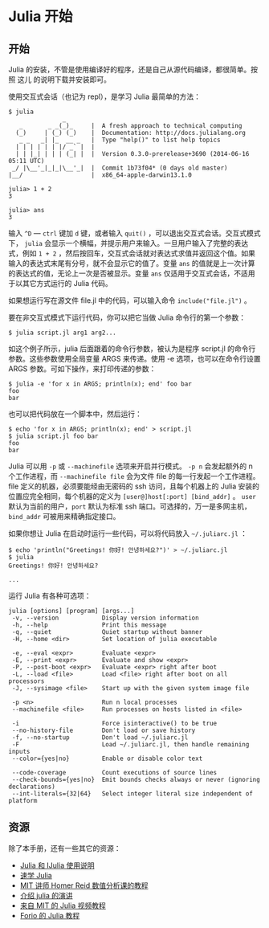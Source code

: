 # Julia 开始

## 开始

Julia 的安装，不管是使用编译好的程序，还是自己从源代码编译，都很简单。按照 这儿 的说明下载并安装即可。

使用交互式会话（也记为 repl），是学习 Julia 最简单的方法：

```
$ julia
               _
   _       _ _(_)_     |  A fresh approach to technical computing
  (_)     | (_) (_)    |  Documentation: http://docs.julialang.org
   _ _   _| |_  __ _   |  Type "help()" to list help topics
  | | | | | | |/ _` |  |
  | | |_| | | | (_| |  |  Version 0.3.0-prerelease+3690 (2014-06-16 05:11 UTC)
 _/ |\__'_|_|_|\__'_|  |  Commit 1b73f04* (0 days old master)
|__/                   |  x86_64-apple-darwin13.1.0

julia> 1 + 2
3

julia> ans
3
```

输入 `^D` — `ctrl` 键加 `d` 键，或者输入 `quit()` ，可以退出交互式会话。交互式模式下， `julia` 会显示一个横幅，并提示用户来输入。一旦用户输入了完整的表达式，例如 `1 + 2` ，然后按回车，交互式会话就对表达式求值并返回这个值。如果输入的表达式末尾有分号，就不会显示它的值了。变量 `ans` 的值就是上一次计算的表达式的值，无论上一次是否被显示。变量 `ans` 仅适用于交互式会话，不适用于以其它方式运行的 Julia 代码。

如果想运行写在源文件 file.jl 中的代码，可以输入命令 `include("file.jl")` 。

要在非交互式模式下运行代码，你可以把它当做 Julia 命令行的第一个参数：

```
$ julia script.jl arg1 arg2...
```

如这个例子所示，julia 后面跟着的命令行参数，被认为是程序 script.jl 的命令行参数。这些参数使用全局变量 ARGS 来传递。使用 -e 选项，也可以在命令行设置 ARGS 参数。可如下操作，来打印传递的参数：

```
$ julia -e 'for x in ARGS; println(x); end' foo bar
foo
bar
```

也可以把代码放在一个脚本中，然后运行：

```
$ echo 'for x in ARGS; println(x); end' > script.jl
$ julia script.jl foo bar
foo
bar
```

Julia 可以用 `-p` 或 `--machinefile` 选项来开启并行模式。 `-p n` 会发起额外的 n 个工作进程，而 `--machinefile file` 会为文件 file 的每一行发起一个工作进程。 file 定义的机器，必须要能经由无密码的 ssh 访问，且每个机器上的 Julia 安装的位置应完全相同，每个机器的定义为 `[user@]host[:port] [bind_addr]` 。 `user` 默认为当前的用户，`port` 默认为标准 ssh 端口。可选择的，万一是多网主机，`bind_addr` 可被用来精确指定接口。

如果你想让 Julia 在启动时运行一些代码，可以将代码放入 `~/.juliarc.jl` ：

```
$ echo 'println("Greetings! 你好! 안녕하세요?")' > ~/.juliarc.jl
$ julia
Greetings! 你好! 안녕하세요?

...
```

运行 Julia 有各种可选项：

```
julia [options] [program] [args...]
 -v, --version            Display version information
 -h, --help               Print this message
 -q, --quiet              Quiet startup without banner
 -H, --home <dir>         Set location of julia executable

 -e, --eval <expr>        Evaluate <expr>
 -E, --print <expr>       Evaluate and show <expr>
 -P, --post-boot <expr>   Evaluate <expr> right after boot
 -L, --load <file>        Load <file> right after boot on all processors
 -J, --sysimage <file>    Start up with the given system image file

 -p <n>                   Run n local processes
 --machinefile <file>     Run processes on hosts listed in <file>

 -i                       Force isinteractive() to be true
 --no-history-file        Don't load or save history
 -f, --no-startup         Don't load ~/.juliarc.jl
 -F                       Load ~/.juliarc.jl, then handle remaining inputs
 --color={yes|no}         Enable or disable color text

 --code-coverage          Count executions of source lines
 --check-bounds={yes|no}  Emit bounds checks always or never (ignoring declarations)
 --int-literals={32|64}   Select integer literal size independent of platform
```

## 资源

除了本手册，还有一些其它的资源：

- [Julia 和 IJulia 使用说明](http://math.mit.edu/~stevenj/Julia-cheatsheet.pdf)
- [速学 Julia](http://learnxinyminutes.com/docs/julia/)
- [MIT 讲师 Homer Reid 数值分析课的教程](http://homerreid.dyndns.org/teaching/18.330/JuliaProgramming.shtml)
- [介绍 julia 的演讲](https://raw.githubusercontent.com/ViralBShah/julia-presentations/master/Fifth-Elephant-2013/Fifth-Elephant-2013.pdf)
- [来自 MIT 的 Julia 视频教程](http://julialang.org/blog/2013/03/julia-tutorial-MIT/)
- [Forio 的 Julia 教程](http://forio.com/labs/julia-studio/tutorials/)